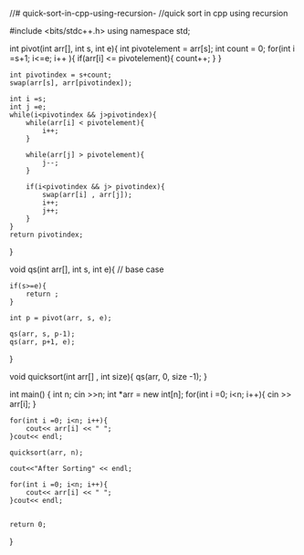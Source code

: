 //# quick-sort-in-cpp-using-recursion-
//quick sort in cpp using recursion 

#include <bits/stdc++.h>
using namespace std;

int pivot(int arr[], int s, int e){
    int pivotelement = arr[s];
    int count = 0;
    for(int i =s+1; i<=e; i++ ){
        if(arr[i] <= pivotelement){
            count++;
        }
    }
    
    int pivotindex = s+count;
    swap(arr[s], arr[pivotindex]);
    
    int i =s;
    int j =e;
    while(i<pivotindex && j>pivotindex){
        while(arr[i] < pivotelement){
            i++;
        }
        
        while(arr[j] > pivotelement){
            j--;
        }
        
        if(i<pivotindex && j> pivotindex){
            swap(arr[i] , arr[j]);
            i++;
            j++;
        }
    }
    return pivotindex;
}

void qs(int arr[], int s, int e){
    // base case
    
    if(s>=e){
        return ;
    }
    
    int p = pivot(arr, s, e);
    
    qs(arr, s, p-1);
    qs(arr, p+1, e);
    
}

void quicksort(int arr[] , int size){
    qs(arr, 0, size -1);
}

int main()
{
    int n;
    cin >>n;
    int *arr = new int[n];
    for(int i =0; i<n; i++){
        cin >> arr[i];
    }
    
    for(int i =0; i<n; i++){
        cout<< arr[i] << " ";
    }cout<< endl;
    
    quicksort(arr, n);
    
    cout<<"After Sorting" << endl;
    
    for(int i =0; i<n; i++){
        cout<< arr[i] << " ";
    }cout<< endl;
    

    return 0;
}

